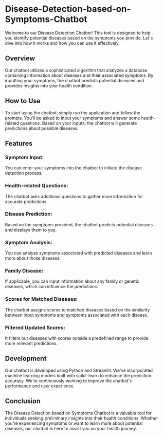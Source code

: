 # Disease-Detection-based-on-Symptoms-Chatbot

Welcome to our Disease Detection Chatbot! This tool is designed to help you identify potential diseases based on the symptoms you provide. Let's dive into how it works and how you can use it effectively.

## Overview
Our chatbot utilizes a sophisticated algorithm that analyzes a database containing information about diseases and their associated symptoms. By inputting your symptoms, the chatbot predicts potential diseases and provides insights into your health condition.

## How to Use
To start using the chatbot, simply run the application and follow the prompts. You'll be asked to input your symptoms and answer some health-related questions. Based on your inputs, the chatbot will generate predictions about possible diseases.


## Features


### **Symptom Input:** 
You can enter your symptoms into the chatbot to initiate the disease detection process.
### **Health-related Questions:** 
The chatbot asks additional questions to gather more information for accurate predictions.
### **Disease Prediction:** 
Based on the symptoms provided, the chatbot predicts potential diseases and displays them to you.
### **Symptom Analysis:** 
You can analyze symptoms associated with predicted diseases and learn more about those diseases.
### **Family Disease:** 
If applicable, you can input information about any family or genetic diseases, which can influence the predictions.
### **Scores for Matched Diseases:** 
The chatbot assigns scores to matched diseases based on the similarity between input symptoms and symptoms associated with each disease.
### **Filtered Updated Scores:** 
It filters out diseases with scores outside a predefined range to provide more relevant predictions.



## Development
Our chatbot is developed using Python and Streamlit. We've incorporated machine learning models built with scikit-learn to enhance the prediction accuracy. We're continuously working to improve the chatbot's performance and user experience.


## Conclusion
The Disease Detection based on Symptoms Chatbot is a valuable tool for individuals seeking preliminary insights into their health conditions. Whether you're experiencing symptoms or want to learn more about potential diseases, our chatbot is here to assist you on your health journey.
